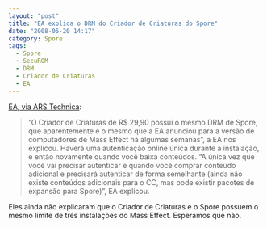 ```yaml
---
layout: "post"
title: "EA explica o DRM do Criador de Criaturas do Spore"
date: "2008-06-20 14:17"
category: Spore
tags:
  - Spore
  - SecuROM
  - DRM
  - Criador de Criaturas
  - EA
---
```


[EA, via ARS Technica](http://arstechnica.com/journals/thumbs.ars/2008/06/20/spore-creature-creator-drm-explained-direct-from-ea):

> ”O Criador de Criaturas de R$ 29,90 possui o mesmo DRM de Spore, que aparentemente é o mesmo que a EA anunciou para a versão de computadores de Mass Effect há algumas semanas”, a EA nos explicou. Haverá uma autenticação online única durante a instalação, e então novamente quando você baixa conteúdos. “A única vez que você vai precisar autenticar é quando você comprar conteúdo adicional e precisará autenticar de forma semelhante (ainda não existe conteúdos adicionais para o CC, mas pode existir pacotes de expansão para Spore)”, EA explicou.

Eles ainda não explicaram que o Criador de Criaturas e o Spore possuem o mesmo limite de três instalações do Mass Effect. Esperamos que não.
